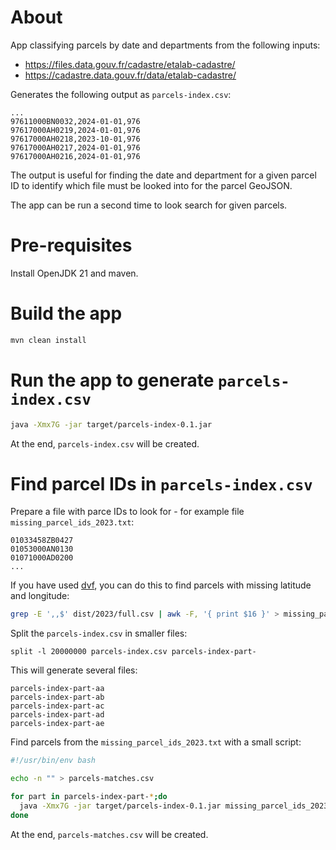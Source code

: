 
# About

App classifying parcels by date and departments from the following inputs:
- https://files.data.gouv.fr/cadastre/etalab-cadastre/
- https://cadastre.data.gouv.fr/data/etalab-cadastre/

Generates the following output as `parcels-index.csv`:
```text
...
97611000BN0032,2024-01-01,976
97617000AH0219,2024-01-01,976
97617000AH0218,2023-10-01,976
97617000AH0217,2024-01-01,976
97617000AH0216,2024-01-01,976
```

The output is useful for finding the date and department for a given parcel ID to identify which file must be looked into for the parcel GeoJSON.

The app can be run a second time to look search for given parcels.

# Pre-requisites

Install OpenJDK 21 and maven.

# Build the app

```sh
mvn clean install
```

# Run the app to generate `parcels-index.csv`

```sh
java -Xmx7G -jar target/parcels-index-0.1.jar
```

At the end, `parcels-index.csv` will be created.

# Find parcel IDs in `parcels-index.csv`

Prepare a file with parce IDs to look for - for example file `missing_parcel_ids_2023.txt`:
```text
01033458ZB0427
01053000AN0130
01071000AD0200
...
```

If you have used [dvf](https://github.com/optimix/dvf), you can do this to find parcels with missing latitude and longitude:
```bash
grep -E ',,$' dist/2023/full.csv | awk -F, '{ print $16 }' > missing_parcel_ids_2023.txt
```

Split the `parcels-index.csv` in smaller files:
```text
split -l 20000000 parcels-index.csv parcels-index-part-
```

This will generate several files:
```text
parcels-index-part-aa
parcels-index-part-ab
parcels-index-part-ac
parcels-index-part-ad
parcels-index-part-ae
```

Find parcels from the `missing_parcel_ids_2023.txt` with a small script:
```bash
#!/usr/bin/env bash

echo -n "" > parcels-matches.csv

for part in parcels-index-part-*;do
  java -Xmx7G -jar target/parcels-index-0.1.jar missing_parcel_ids_2023.txt $part
done
```

At the end, `parcels-matches.csv` will be created.

